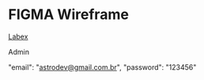 # FIGMA Wireframe

[Labex](https://www.figma.com/file/tnW7uJGCrKOvBbVaEmHxuc/Labex?node-id=0%3A1)

Admin

"email": "astrodev@gmail.com.br",
"password": "123456"
